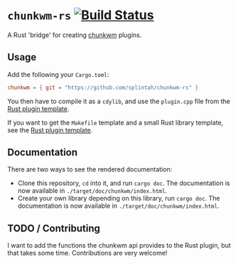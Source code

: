 # `chunkwm-rs` [![Build Status](https://travis-ci.org/splintah/chunkwm-rs.svg?branch=master)](https://travis-ci.org/splintah/chunkwm-rs)
A Rust 'bridge' for creating [chunkwm](https://github.com/koekeishiya/chunkwm) plugins.

## Usage
Add the following your `Cargo.toml`:
```toml
chunkwm = { git = "https://github.com/splintah/chunkwm-rs" }
```
You then have to compile it as a `cdylib`, and use the `plugin.cpp` file from the [Rust plugin template](https://github.com/splintah/chunkwm-rs-template).

If you want to get the `Makefile` template and a small Rust library template, see the [Rust plugin template](https://github.com/splintah/chunkwm-rs-template).

## Documentation
There are two ways to see the rendered documentation:
- Clone this repository, `cd` into it, and run `cargo doc`. The documentation is now available in `./target/doc/chunkwm/index.html`.
- Create your own library depending on this library, run `cargo doc`. The documentation is now available in `./target/doc/chunkwm/index.html`.

## TODO / Contributing
I want to add the functions the chunkwm api provides to the Rust plugin, but that takes some time.
Contributions are very welcome!
